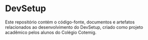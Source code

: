 # DevSetup
Este repositório contém o código-fonte, documentos e artefatos relacionados ao desenvolvimento do DevSetup, criado como projeto acadêmico pelos alunos do Colégio Cotemig.
